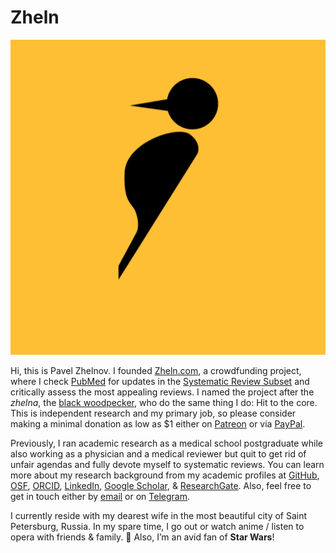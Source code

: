 # Zheln

![Woodpecker by Anton from The Noun Project](favicons/android-chrome-512x512.png)

Hi, this is Pavel Zhelnov. I founded [Zheln.com](https://zheln.com), a crowdfunding project, where I check [PubMed](https://pubmed.gov) for updates in the [Systematic Review Subset](https://p1m.org/ssb) and critically assess the most appealing reviews. I named the project after the _zhelna_, the [black woodpecker](https://en.wikipedia.org/wiki/Black_woodpecker), who do the same thing I do: Hit to the core. This is independent research and my primary job, so please consider making a minimal donation as low as $1 either on [Patreon](https://patreon.com/zheln) or via [PayPal](https://paypal.me/pjelnov).

Previously, I ran academic research as a medical school postgraduate while also working as a physician and a medical reviewer but quit to get rid of unfair agendas and fully devote myself to systematic reviews. You can learn more about my research background from my academic profiles at [GitHub](https://github.com/drzhelnov), [OSF](https://osf.io/9c83x/), [ORCID](https://orcid.org/0000-0003-2767-5123), [LinkedIn](https://www.linkedin.com/in/pavel-zhelnov-382073182), [Google Scholar](https://scholar.google.com/citations?user=b421BNkAAAAJ), & [ResearchGate](https://researchgate.net/profile/Pavel_Zhelnov). Also, feel free to get in touch either by [email](mailto:pavel@zheln.com) or on [Telegram](https://t.me/drzhelnov).

I currently reside with my dearest wife in the most beautiful city of Saint Petersburg, Russia. In my spare time, I go out or watch anime / listen to opera with friends & family. 🌚 Also, I’m an avid fan of **Star Wars**!
